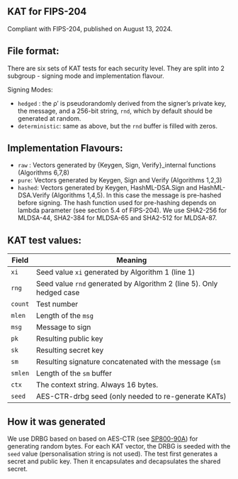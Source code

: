 ## KAT for FIPS-204

Compliant with FIPS-204, published on August 13, 2024.

## File format:

There are six sets of KAT tests for each security level. They are split into 2 subgroup - signing mode and implementation flavour.

Signing Modes:
* ``hedged`` : the ρ′ is pseudorandomly derived from the signer’s private key, the message,
and a 256-bit string, ``rnd``, which by default should be generated at random.
* ``deterministic``: same as above, but the ``rnd`` buffer is filled with zeros.

Implementation Flavours:
---
* ``raw`` : Vectors generated by {Keygen, Sign, Verify}_internal functions (Algorithms 6,7,8)
* ``pure``: Vectors generated by Keygen, Sign and Verify (Algorithms 1,2,3)
* ``hashed``: Vectors generated by Keygen, HashML-DSA.Sign and HashML-DSA.Verify (Algorithms 1,4,5). In this case the message is pre-hashed before signing. The hash function used for pre-hashing depends on lambda parameter (see section 5.4 of FIPS-204). We use SHA2-256 for MLDSA-44, SHA2-384 for MLDSA-65 and SHA2-512 for MLDSA-87.


KAT test values:
---
| Field     | Meaning                                                              |
|-----------|----------------------------------------------------------------------|
| ``xi``    | Seed value ``xi`` generated by Algorithm 1 (line 1)                  |
| ``rng``   | Seed value ``rnd`` generated by Algorithm 2 (line 5). Only hedged case|
| ``count`` | Test number                                                          |
| ``mlen``  | Length of the ``msg``                                                |
| ``msg``   | Message to sign                                                      |
| ``pk``    | Resulting public key                                                 |
| ``sk``    | Resulting secret key                                                 |
| ``sm``    | Resulting signature concatenated with the message (``sm`` | ``msg``) |
| ``smlen`` | Length of the ``sm`` buffer                                          |
| ``ctx``   | The context string. Always 16 bytes.                                 |
| ``seed``  | AES-CTR-drbg seed (only needed to re-generate KATs)                  |

## How it was generated

We use DRBG based on based on AES-CTR (see [SP800-90A](https://nvlpubs.nist.gov/nistpubs/SpecialPublications/NIST.SP.800-90Ar1.pdf)) for generating random bytes. For each KAT vector, the DRBG is seeded with the ``seed`` value (personalisation string is not used). The test first generates a secret and public key. Then it encapsulates and decapsulates the shared secret.

